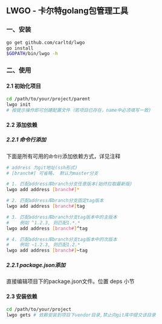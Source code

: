 ## LWGO - 卡尔特golang包管理工具

### 一、安装
```bash
go get github.com/carltd/lwgo
go install
$GOPATH/bin/lwgo -h
```
### 二、使用
#### 2.1 初始化项目
```bash
cd /path/to/your/project/parent
lwgo init
# 按提示操作即可创建配置文件（若项目已存在，name中必须填写一致)
```

#### 2.2 添加依赖

##### 2.2.1 命令行添加
下面是所有可用的`命令行`添加依赖方式，详见注释

```bash
# address 为git地址(ssh形式)
# [branch#] 可省略， 默认为master分支

# 1. 匹配address库branch分支任意版本(始终拉取最新版)
lwgo add address [branch#]*

# 2. 匹配address库branch分支固定tag版本
lwgo add address [branch#]tag

# 3. 匹配address库branch分支tag版本中的主版本
#    例如 ^1.2.3, 则匹配1.*.*
lwgo add address [branch#]^tag

# 4. 匹配address库branch分支tag版本中的次版本
#    例如 ~1.2.3, 则匹配1.2.*
lwgo add address [branch#]~tag
```

##### 2.2.1 **package.json**添加
直接编辑项目下的package.json文件。位置 deps 小节

#### 2.3 安装依赖
```bash
cd /path/to/your/project
lwgo gets # 依赖安装到项目下vendor目录,禁止向git库中提交该目录
```
